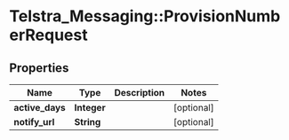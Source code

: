 # Telstra_Messaging::ProvisionNumberRequest

## Properties
Name | Type | Description | Notes
------------ | ------------- | ------------- | -------------
**active_days** | **Integer** |  | [optional] 
**notify_url** | **String** |  | [optional] 


